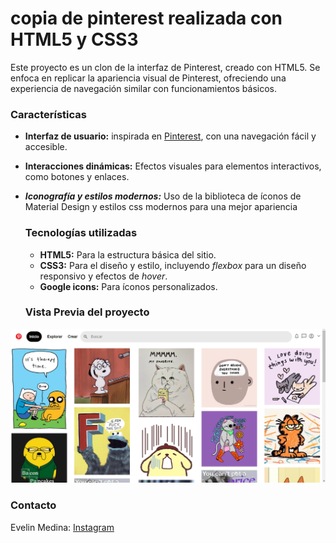 # copia de pinterest realizada con HTML5 y CSS3

Este proyecto es un clon de la interfaz de Pinterest, creado con HTML5. Se enfoca en replicar la apariencia visual de Pinterest, ofreciendo una experiencia de navegación similar con funcionamientos básicos.

### Características
- **Interfaz de usuario:** inspirada en [Pinterest](https://www.pinterest.com.mx/), con una navegación fácil y accesible.
- **Interacciones dinámicas:** Efectos visuales para elementos interactivos, como botones y enlaces.
- ***Iconografía y estilos modernos:*** Uso de la biblioteca de íconos de Material Design y estilos css modernos para una mejor apariencia

  ### Tecnologías utilizadas
  - **HTML5:** Para la estructura básica del sitio.
  - **CSS3:** Para el diseño y estilo, incluyendo _flexbox_ para un diseño responsivo y efectos de _hover_.
  - **Google icons:** Para íconos personalizados.
 
  ### Vista Previa del proyecto
![Demo](/imagenes/cappinterest.png)

  ### Contacto

  Evelin Medina: [Instagram](https://www.instagram.com/ivyglow._/)
